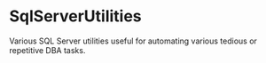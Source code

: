 # SqlServerUtilities
Various SQL Server utilities useful for automating various tedious or repetitive DBA tasks.
